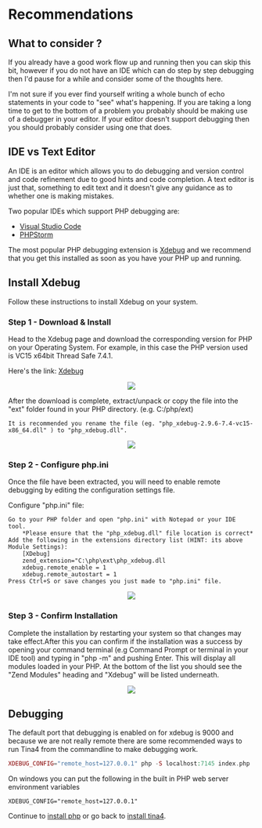 <!--
// Tina4 : This Is Not Another Framework
// Created with : PHPStorm
// User : andrevanzuydam
// Copyright (C)
// Contact : andre@codeinfinity.co.za
-->
# Recommendations
## What to consider ?

If you already have a good work flow up and running then you can skip this bit, 
however if you do not have an IDE which can do step by step debugging then I'd pause for a while and consider some of 
the thoughts here.

I'm not sure if you ever find yourself writing a whole bunch of echo statements in your code to "see" what's happening.
If you are taking a long time to get to the bottom of a problem you probably should be making use of a debugger in your
editor.  If your editor doesn't support debugging then you should probably consider using one that does.

## IDE vs Text Editor
An IDE is an editor which allows you to do debugging and version control and code refinement due to good hints and code completion.
A text editor is just that, something to edit text and it doesn't give any guidance as to whether one is making mistakes.

Two popular IDEs which support PHP debugging are:

* [Visual Studio Code](https://code.visualstudio.com/download)
* [PHPStorm](https://www.jetbrains.com/phpstorm/download)

The most popular PHP debugging extension is [Xdebug](https://xdebug.org/docs/install) and we recommend that you get this installed as soon as you have your PHP up 
and running.

## Install Xdebug

Follow these instructions to install Xdebug on your system.

### Step 1 - Download & Install
 
Head to the Xdebug page and download the corresponding version for PHP on your Operating System. For example, in this case the PHP version used is VC15 x64bit Thread Safe 7.4.1.
            
Here's the link: [Xdebug](https://xdebug.org/download)

<div align="center" alt="Xdebug Website">
    <img src="images/xdebug.png">
</div>

After the download is complete, extract/unpack or copy the file into the "ext" folder found in your PHP directory. (e.g. C:/php/ext) 
    
```
It is recommended you rename the file (eg. "php_xdebug-2.9.6-7.4-vc15-x86_64.dll" ) to "php_xdebug.dll".
```

<div align="center" alt="Installing Xdebug">
    <img src="images/xdebug1.png">
</div>

### Step 2 - Configure php.ini 

Once the file have been extracted, you will need to enable remote debugging by editing the configuration settings file. 

Configure "php.ini" file:

```
Go to your PHP folder and open "php.ini" with Notepad or your IDE tool. 
    *Please ensure that the "php_xdebug.dll" file location is correct* 
Add the following in the extensions directory list (HINT: its above Module Settings):
    [XDebug]
    zend_extension="C:\php\ext\php_xdebug.dll
    xdebug.remote_enable = 1
    xdebug.remote_autostart = 1
Press Ctrl+S or save changes you just made to "php.ini" file.
```

<div align="center" alt="Configure php.ini file for Xdebug">
    <img src="images/xdebug2.png">
</div>

### Step 3 - Confirm Installation
 
Complete the installation by restarting your system so that changes may take effect.After this you can confirm if the installation was a success by opening your command terminal (e.g Command Prompt or terminal in your IDE tool) and typing in "php -m" and pushing Enter. 
This will display all modules loaded in your PHP. At the bottom of the list you should see the "Zend Modules" heading and "Xdebug" will be listed underneath. 

<div align="center" alt="Confirm Successful Xdebug Installation">
    <img src="images/xdebug3.png">
</div>

## Debugging

The default port that debugging is enabled on for xdebug is 9000 and because we are not really remote there are some recommended ways to run Tina4 from
the commandline to make debugging work.

```php
XDEBUG_CONFIG="remote_host=127.0.0.1" php -S localhost:7145 index.php
```
On windows you can put the following in the built in PHP web server environment variables
```shell script
XDEBUG_CONFIG="remote_host=127.0.0.1"
```

Continue to [install php](/installation/install-php.md) or go back to [install tina4](/installation/install-tina4.md).

